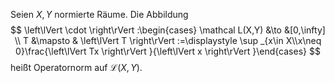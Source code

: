 Seien $X,Y$ normierte Räume. Die Abbildung $$ \left\lVert \cdot \right\rVert :\begin{cases} \mathcal L(X,Y) &\to &[0,\infty] \\ T &\mapsto & \left\lVert T \right\rVert :=\displaystyle \sup _{x\in X\\x\neq 0}\frac{\left\lVert Tx \right\rVert }{\left\lVert x \right\rVert }\end{cases} $$ heißt Operatornorm auf $\mathcal L(X,Y)$.
